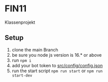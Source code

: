 # FIN11
Klassenprojekt

## Setup

1. clone the main Branch
2. be sure you node js version is 16.* or above
3. run <code>npm i</code>
4. add your bot token to [src/config/config.json](src/config/config.json)
5. run the start script <code>npm run start</code> or <code>npm run start-dev</code>

